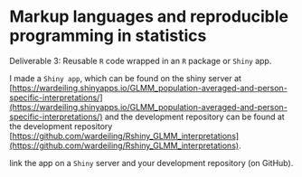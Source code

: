 # Markup languages and reproducible programming in statistics

Deliverable 3: Reusable `R` code wrapped in an `R` package or `Shiny` app.

 I made a `Shiny app`, which can be found on the shiny server at [https://wardeiling.shinyapps.io/GLMM_population-averaged-and-person-specific-interpretations/](https://wardeiling.shinyapps.io/GLMM_population-averaged-and-person-specific-interpretations/) and the development repository can be found at the development repository [https://github.com/wardeiling/Rshiny_GLMM_interpretations](https://github.com/wardeiling/Rshiny_GLMM_interpretations).
 
 link the app on a `Shiny` server and your development repository (on GitHub).
